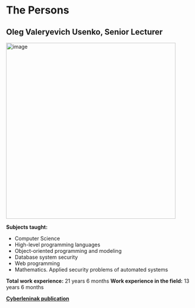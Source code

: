 
# The Persons

## Oleg Valeryevich Usenko, Senior Lecturer 

<img width="461" height="480" alt="image" src="https://github.com/user-attachments/assets/3511fe5e-8d1e-4f0f-be52-a2410970fe8f" />

**Subjects taught:**

-  Computer Science
- High-level programming languages
- Object-oriented programming and modeling
- Database system security
- Web programming
- Mathematics. Applied security problems of automated systems

**Total work experience:** 21 years 6 months
**Work experience in the field:** 13 years 6 months

**[Cyberleninak publication](https://cyberleninka.ru/search?q=%D0%A3%D1%81%D0%B5%D0%BD%D0%BA%D0%BE%20%D0%9E%D0%BB%D0%B5%D0%B3%20%D0%92%D0%B0%D0%BB%D0%B5%D1%80%D1%8C%D0%B5%D0%B2%D0%B8%D1%87&page=1)**






